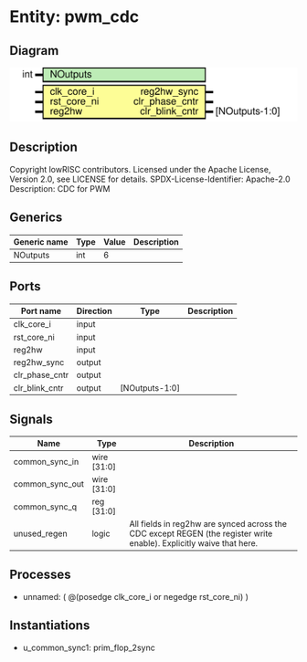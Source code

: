 # Entity: pwm_cdc

## Diagram

![Diagram](pwm_cdc.svg "Diagram")
## Description

Copyright lowRISC contributors.
 Licensed under the Apache License, Version 2.0, see LICENSE for details.
 SPDX-License-Identifier: Apache-2.0
 Description: CDC for PWM
 
## Generics

| Generic name | Type | Value | Description |
| ------------ | ---- | ----- | ----------- |
| NOutputs     | int  | 6     |             |
## Ports

| Port name      | Direction | Type           | Description |
| -------------- | --------- | -------------- | ----------- |
| clk_core_i     | input     |                |             |
| rst_core_ni    | input     |                |             |
| reg2hw         | input     |                |             |
| reg2hw_sync    | output    |                |             |
| clr_phase_cntr | output    |                |             |
| clr_blink_cntr | output    | [NOutputs-1:0] |             |
## Signals

| Name            | Type        | Description                                                                                                           |
| --------------- | ----------- | --------------------------------------------------------------------------------------------------------------------- |
| common_sync_in  | wire [31:0] |                                                                                                                       |
| common_sync_out | wire [31:0] |                                                                                                                       |
| common_sync_q   | reg [31:0]  |                                                                                                                       |
| unused_regen    | logic       | All fields in reg2hw are synced across the CDC except REGEN (the register write enable). Explicitly waive that here.  |
## Processes
- unnamed: ( @(posedge clk_core_i or negedge rst_core_ni) )
## Instantiations

- u_common_sync1: prim_flop_2sync
